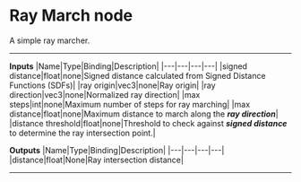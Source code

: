 # Ray March node
A simple ray marcher.
<hr>

**Inputs**
|Name|Type|Binding|Description|
|---|---|---|---|
|signed distance|float|none|Signed distance calculated from Signed Distance Functions (SDFs)|
|ray origin|vec3|none|Ray origin|
|ray direction|vec3|none|Normalized ray direction|
|max steps|int|none|Maximum number of steps for ray marching|
|max distance|float|none|Maximum distance to march along the <b><i>ray direction</i></b>|
|distance threshold|float|none|Threshold to check against <b><i>signed distance</i></b> to determine the ray intersection point.|
  
**Outputs**
|Name|Type|Binding|Description|
|---|---|---|---|
|distance|float|None|Ray intersection distance|
___